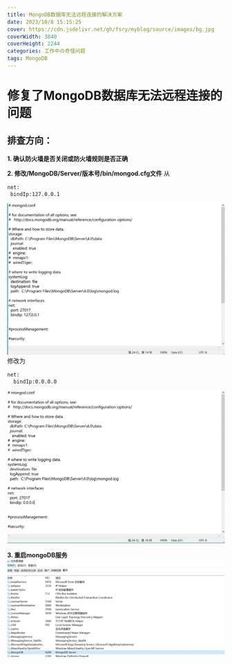 ```yaml
---
title: MongoDB数据库无法远程连接的解决方案
date: 2023/10/8 15:15:25
cover: https://cdn.jsdelivr.net/gh/fsry/myblog/source/images/bg.jpg
coverWidth: 3840
coverHeight: 2244
categories: 工作中の奇怪问题
tags: MongoDB
---
```

# 修复了MongoDB数据库无法远程连接的问题
## 排查方向：
**1. 确认防火墙是否关闭或防火墙规则是否正确**

**2. 修改/MongoDB/Server/版本号/bin/mongod.cfg文件**
从
 ```
net:
  bindIp:127.0.0.1
```
![](./MongoDB数据库远程无法连接/MongoDBConnection1.JPG)
修改为
```
net:
  bindIp:0.0.0.0
```
![](./MongoDB数据库远程无法连接/MongoDBConnection2.JPG)

**3. 重启mongoDB服务**
![](./MongoDB数据库远程无法连接/MongoDBConnection3.JPG)